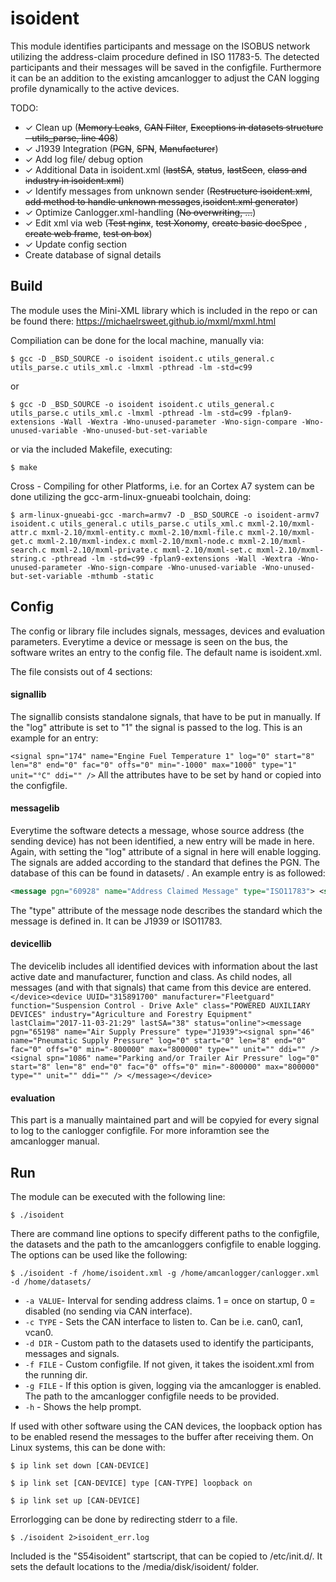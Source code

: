 # isoident
This module identifies participants and message on the ISOBUS network utilizing the address-claim procedure defined in ISO 11783-5. The detected participants and their messages will be saved in the configfile. Furthermore it can be an addition to the existing amcanlogger to adjust the CAN logging profile dynamically to the active devices.

TODO:
* ✓ Clean up (~~Memory Leaks~~, ~~CAN Filter~~, ~~Exceptions in datasets structure - utils_parse, line 408~~)
* ✓ J1939 Integration (~~PGN~~, ~~SPN~~, ~~Manufacturer~~)
* ✓ Add log file/ debug option
* ✓ Additional Data in isoident.xml (~~lastSA~~, ~~status~~, ~~lastSeen~~, ~~class and industry in isoident.xml~~)
* ✓ Identify messages from unknown sender (~~Restructure isoident.xml~~, ~~add method to handle unknown messages~~,~~isoident.xml generator~~)
* ✓ Optimize Canlogger.xml-handling (~~No overwriting, ...~~)
* ✓ Edit xml via web (~~Test nginx~~, ~~test Xonomy~~, ~~create basic docSpec~~ , ~~create web frame~~, ~~test on box~~) 
* ✓ Update config section
* Create database of signal details

## Build

The module uses the Mini-XML library which is included in the repo or can be found there: https://michaelrsweet.github.io/mxml/mxml.html

Compiliation can be done for the local machine, manually via:

`$ gcc -D _BSD_SOURCE -o isoident isoident.c utils_general.c utils_parse.c utils_xml.c -lmxml -pthread -lm -std=c99`

or

`$ gcc -D _BSD_SOURCE -o isoident isoident.c utils_general.c utils_parse.c utils_xml.c -lmxml -pthread -lm -std=c99 -fplan9-extensions -Wall -Wextra -Wno-unused-parameter -Wno-sign-compare -Wno-unused-variable -Wno-unused-but-set-variable`

or via the included Makefile, executing:

`$ make`

Cross - Compiling for other Platforms, i.e. for an Cortex A7 system can be done utilizing the gcc-arm-linux-gnueabi toolchain, doing:

`$ arm-linux-gnueabi-gcc -march=armv7 -D _BSD_SOURCE -o isoident-armv7 isoident.c utils_general.c utils_parse.c utils_xml.c mxml-2.10/mxml-attr.c mxml-2.10/mxml-entity.c mxml-2.10/mxml-file.c mxml-2.10/mxml-get.c mxml-2.10/mxml-index.c mxml-2.10/mxml-node.c mxml-2.10/mxml-search.c mxml-2.10/mxml-private.c mxml-2.10/mxml-set.c mxml-2.10/mxml-string.c -pthread -lm -std=c99 -fplan9-extensions -Wall -Wextra -Wno-unused-parameter -Wno-sign-compare -Wno-unused-variable -Wno-unused-but-set-variable -mthumb -static`

## Config

The config or library file includes signals, messages, devices and evaluation parameters. Everytime a device or message is seen on the bus, the software writes an entry to the config file.
The default name is isoident.xml.

The file consists out of 4 sections:

#### signallib
The signallib consists standalone signals, that have to be put in manually. If the "log" attribute is set to "1" the signal is passed to the log. This is an example for an entry:

`<signal spn="174" name="Engine Fuel Temperature 1" log="0" start="8" len="8" end="0" fac="0" offs="0" min="-1000" max="1000" type="1" unit="°C" ddi="" />`
All the attributes have to be set by hand or copied into the configfile.


#### messagelib
Everytime the software detects a message, whose source address (the sending device) has not been identified, a new entry will be made in here. Again, with setting the "log" attribute of a signal in here will enable logging. The signals are added according to the standard that defines the PGN. The database of this can be found in datasets/ . An example entry is as followed:
```xml
<message pgn="60928" name="Address Claimed Message" type="ISO11783"> <signal spn="2848" name="NAME of Controller Application (for address claimed)" log="0" start="0" len="64" end="0" fac="0" offs="0" min="-800000" max="800000" type="" unit="" ddi="" /></message>
```

The "type" attribute of the message node describes the standard which the message is defined in. It can be J1939 or ISO11783.


#### devicellib
The devicelib includes all identified devices with information about the last active date and manufacturer, function and class. As child nodes, all messages (and with that signals) that came from this device are entered.
`</device><device UUID="315891700" manufacturer="Fleetguard" function="Suspension Control - Drive Axle" class="POWERED AUXILIARY DEVICES" industry="Agriculture and Forestry Equipment" lastClaim="2017-11-03-21:29" lastSA="38" status="online"><message pgn="65198" name="Air Supply Pressure" type="J1939"><signal spn="46" name="Pneumatic Supply Pressure" log="0" start="0" len="8" end="0"
fac="0" offs="0" min="-800000" max="800000" type="" unit="" ddi="" /><signal spn="1086" name="Parking and/or Trailer Air Pressure" log="0" start="8" len="8" end="0" fac="0" offs="0" min="-800000" max="800000" type=""
unit="" ddi="" /> </message></device>`


#### evaluation
This part is a manually maintained part and will be copyied for every signal to log to the canlogger configfile. For more inforamtion see the amcanlogger manual.


## Run

The module can be executed with the following line:

`$ ./isoident`

There are command line options to specify different paths to the configfile, the datasets and the path to the amcanloggers configfile to enable logging. The options can be used like the following:

`$ ./isoident -f /home/isoident.xml -g /home/amcanlogger/canlogger.xml -d /home/datasets/`

* `-a VALUE`- Interval for sending address claims. 1 = once on startup, 0 = disabled (no sending via CAN interface).
* `-c TYPE` - Sets the CAN interface to listen to. Can be i.e. can0, can1, vcan0.
* `-d DIR`  - Custom path to the datasets used to identify the participants, messages and signals.
* `-f FILE` - Custom configfile. If not given, it takes the isoident.xml from the running dir.
* `-g FILE` - If this option is given, logging via the amcanlogger is enabled. The path to the amcanlogger configfile needs to be provided.
* `-h` - Shows the help prompt.

If used with other software using the CAN devices, the loopback option has to be enabled resend the messages to the buffer after receiving them. On Linux systems, this can be done with:

`$ ip link set down [CAN-DEVICE]`

`$ ip link set [CAN-DEVICE] type [CAN-TYPE] loopback on`

`$ ip link set up [CAN-DEVICE]`

Errorlogging can be done by redirecting stderr to a file.

`$ ./isoident 2>isoident_err.log`

Included is the "S54isoident" startscript, that can be copied to  /etc/init.d/. It sets the default locations to the  /media/disk/isoident/ folder.
